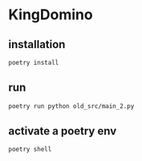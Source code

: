 # KingDomino

## installation

```bash
poetry install
```

## run

```bash
poetry run python old_src/main_2.py
```

## activate a poetry env

```bash
poetry shell
```
